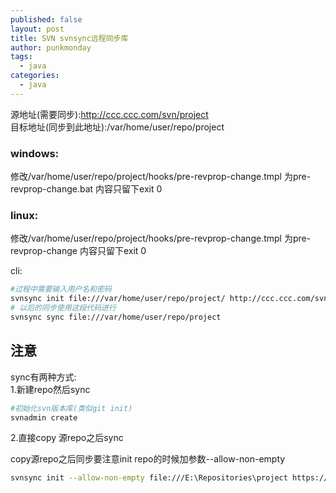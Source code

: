 ```yaml
---
published: false
layout: post
title: SVN svnsync远程同步库
author: punkmonday
tags:
  - java
categories:
  - java
---
```

源地址(需要同步):http://ccc.ccc.com/svn/project  
目标地址(同步到此地址):/var/home/user/repo/project

### windows:  
修改/var/home/user/repo/project/hooks/pre-revprop-change.tmpl 为pre-revprop-change.bat 内容只留下exit 0

### linux:
修改/var/home/user/repo/project/hooks/pre-revprop-change.tmpl 为pre-revprop-change 内容只留下exit 0

cli: 

```sh
#过程中需要输入用户名和密码
svnsync init file:///var/home/user/repo/project/ http://ccc.ccc.com/svn/project
# 以后的同步使用这段代码进行
svnsync sync file:///var/home/user/repo/project
```

## 注意  
sync有两种方式:  
1.新建repo然后sync  

```sh
#初始化svn版本库(类似git init)
svnadmin create
```
2.直接copy 源repo之后sync

copy源repo之后同步要注意init repo的时候加参数--allow-non-empty

```sh
svnsync init --allow-non-empty file:///E:\Repositories\project https://ccc.ccc.com/svn/project/
```